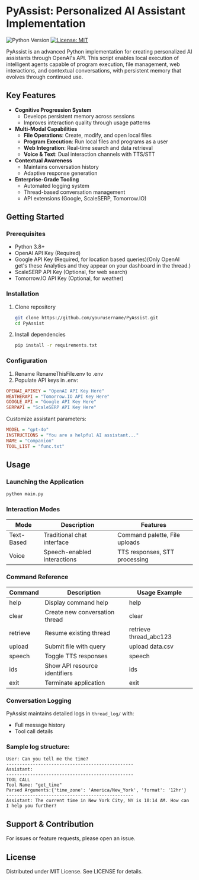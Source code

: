 # PyAssist: Personalized AI Assistant Implementation

![Python Version](https://img.shields.io/badge/python-3.8%2B-blue) [![License: MIT](https://img.shields.io/badge/License-MIT-yellow.svg)](https://opensource.org/licenses/MIT)

PyAssist is an advanced Python implementation for creating personalized AI assistants through OpenAI's API. This script enables local execution of intelligent agents capable of program execution, file management, web interactions, and contextual conversations, with persistent memory that evolves through continued use.

## Key Features

- **Cognitive Progression System**
  - Develops persistent memory across sessions
  - Improves interaction quality through usage patterns
- **Multi-Modal Capabilities**
  - **File Operations**: Create, modify, and open local files
  - **Program Execution**: Run local files and programs as a user
  - **Web Integration**: Real-time search and data retrieval
  - **Voice & Text**: Dual interaction channels with TTS/STT
- **Contextual Awareness**
  - Maintains conversation history
  - Adaptive response generation
- **Enterprise-Grade Tooling**
  - Automated logging system
  - Thread-based conversation management
  - API extensions (Google, ScaleSERP, Tomorrow.IO)

## Getting Started

### Prerequisites
- Python 3.8+
- OpenAI API Key (Required)
- Google API Key (Required, for location based queries)(Only OpenAI get's these Analytics and they appear on your dashboard in the thread.)
- ScaleSERP API Key (Optional, for web search)
- Tomorrow.IO API Key (Optional, for weather)

### Installation
1. Clone repository
   ```bash
   git clone https://github.com/yourusername/PyAssist.git
   cd PyAssist
   ```
2. Install dependencies
    ```bash
    pip install -r requirements.txt
    ```

### Configuration
1. Rename RenameThisFile.env to .env
2. Populate API keys in .env:

```ini
OPENAI_APIKEY = "OpenAI API Key Here"
WEATHERAPI = "Tomorrow.IO API Key Here"
GOOGLE_API = "Google API Key Here"
SERPAPI = "ScaleSERP API Key Here"
```
Customize assistant parameters:
```ini
MODEL = "gpt-4o"
INSTRUCTIONS = "You are a helpful AI assistant..."
NAME = "Companion"
TOOL_LIST = "func.txt"
```
## Usage
### Launching the Application
```bash
python main.py
```
### Interaction Modes
| Mode | Description | Features |
| --- | --- | --- |
| Text-Based | Traditional chat interface | Command palette, File uploads |
| Voice | Speech-enabled interactions | TTS responses, STT processing |

### Command Reference
| Command | Description | Usage Example |
| --- | --- | --- |
| help | Display command help | help |
| clear | Create new conversation thread | clear |
| retrieve | Resume existing thread | retrieve thread_abc123 |
| upload | Submit file with query | upload data.csv |
| speech | Toggle TTS responses | speech |
| ids | Show API resource identifiers | ids |
| exit | Terminate application | exit |

### Conversation Logging
PyAssist maintains detailed logs in ```thread_log/``` with:
- Full message history
- Tool call details
### Sample log structure:
```
User: Can you tell me the time?
------------------------------------------------
Assistant: 
------------------------------------------------
TOOL CALL
Tool Name: "get_time"
Parsed Arguments:{'time_zone': 'America/New_York', 'format': '12hr'}
------------------------------------------------
Assistant: The current time in New York City, NY is 10:14 AM. How can I help you further?
```
## Support & Contribution
For issues or feature requests, please open an issue.

## License
Distributed under MIT License. See LICENSE for details.
